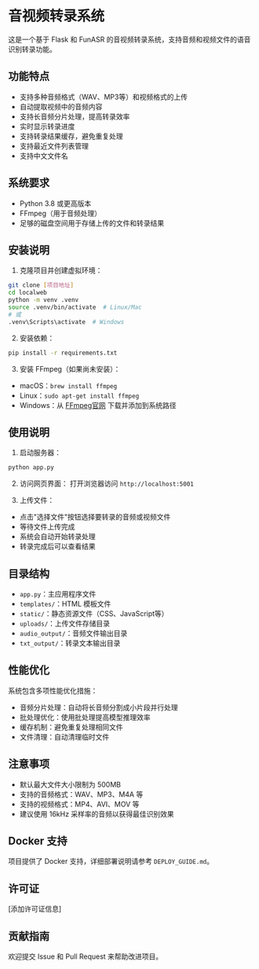 # 音视频转录系统

这是一个基于 Flask 和 FunASR 的音视频转录系统，支持音频和视频文件的语音识别转录功能。

## 功能特点

- 支持多种音频格式（WAV、MP3等）和视频格式的上传
- 自动提取视频中的音频内容
- 支持长音频分片处理，提高转录效率
- 实时显示转录进度
- 支持转录结果缓存，避免重复处理
- 支持最近文件列表管理
- 支持中文文件名

## 系统要求

- Python 3.8 或更高版本
- FFmpeg（用于音频处理）
- 足够的磁盘空间用于存储上传的文件和转录结果

## 安装说明

1. 克隆项目并创建虚拟环境：
```bash
git clone [项目地址]
cd localweb
python -m venv .venv
source .venv/bin/activate  # Linux/Mac
# 或
.venv\Scripts\activate  # Windows
```

2. 安装依赖：
```bash
pip install -r requirements.txt
```

3. 安装 FFmpeg（如果尚未安装）：
- macOS：`brew install ffmpeg`
- Linux：`sudo apt-get install ffmpeg`
- Windows：从 [FFmpeg官网](https://ffmpeg.org/download.html) 下载并添加到系统路径

## 使用说明

1. 启动服务器：
```bash
python app.py
```

2. 访问网页界面：
打开浏览器访问 `http://localhost:5001`

3. 上传文件：
- 点击"选择文件"按钮选择要转录的音频或视频文件
- 等待文件上传完成
- 系统会自动开始转录处理
- 转录完成后可以查看结果

## 目录结构

- `app.py`：主应用程序文件
- `templates/`：HTML 模板文件
- `static/`：静态资源文件（CSS、JavaScript等）
- `uploads/`：上传文件存储目录
- `audio_output/`：音频文件输出目录
- `txt_output/`：转录文本输出目录

## 性能优化

系统包含多项性能优化措施：
- 音频分片处理：自动将长音频分割成小片段并行处理
- 批处理优化：使用批处理提高模型推理效率
- 缓存机制：避免重复处理相同文件
- 文件清理：自动清理临时文件

## 注意事项

- 默认最大文件大小限制为 500MB
- 支持的音频格式：WAV、MP3、M4A 等
- 支持的视频格式：MP4、AVI、MOV 等
- 建议使用 16kHz 采样率的音频以获得最佳识别效果

## Docker 支持

项目提供了 Docker 支持，详细部署说明请参考 `DEPLOY_GUIDE.md`。

## 许可证

[添加许可证信息]

## 贡献指南

欢迎提交 Issue 和 Pull Request 来帮助改进项目。
